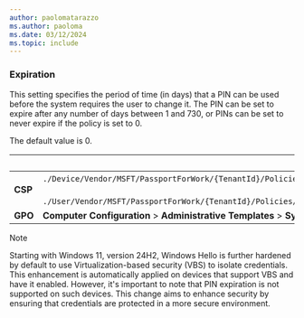 ```yaml
---
author: paolomatarazzo
ms.author: paoloma
ms.date: 03/12/2024
ms.topic: include
---
```


### Expiration

This setting specifies the period of time (in days) that a PIN can be used before the system requires the user to change it. The PIN can be set to expire after any number of days between 1 and 730, or PINs can be set to never expire if the policy is set to 0.

The default value is 0.

|  | Path |
|--|--|
| **CSP** | `./Device/Vendor/MSFT/PassportForWork/{TenantId}/Policies/PINComplexity/`[devicetenantidpoliciespincomplexityexpiration](/windows/client-management/mdm/passportforwork-csp#devicetenantidpoliciespincomplexityexpiration)<br><br>`./User/Vendor/MSFT/PassportForWork/{TenantId}/Policies/PINComplexity/`[usertenantidpoliciespincomplexityexpiration](/windows/client-management/mdm/passportforwork-csp#usertenantidpoliciespincomplexityexpiration) |
| **GPO** | **Computer Configuration** > **Administrative Templates** > **System** > **PIN Complexity**|

> [!NOTE]
> Starting with Windows 11, version 24H2, Windows Hello is further hardened by default to use Virtualization-based security (VBS) to isolate credentials. This enhancement is automatically applied on devices that support VBS and have it enabled. However, it's important to note that PIN expiration is not supported on such devices. This change aims to enhance security by ensuring that credentials are protected in a more secure environment.